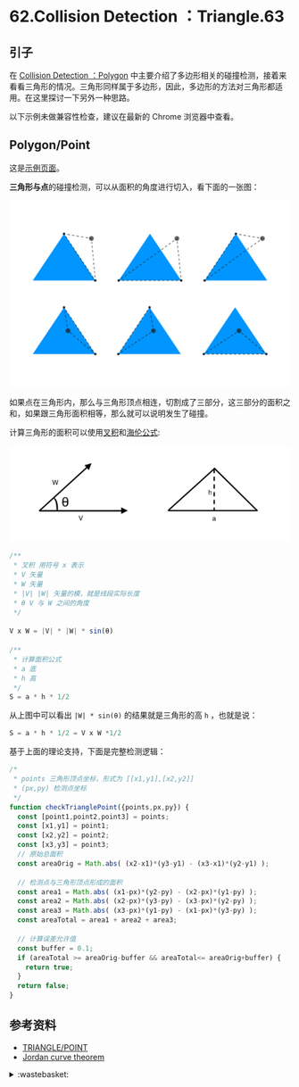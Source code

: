 # 62.Collision Detection ：Triangle.63
## <a name="start"></a> 引子
在 [Collision Detection ：Polygon][url-blog-61] 中主要介绍了多边形相关的碰撞检测，接着来看看三角形的情况。三角形同样属于多边形，因此，多边形的方法对三角形都适用。在这里探讨一下另外一种思路。

以下示例未做兼容性检查，建议在最新的 Chrome 浏览器中查看。

## <a name="situation1"></a> Polygon/Point
这是[示例页面][url-lab-1]。

**三角形与点**的碰撞检测，可以从面积的角度进行切入，看下面的一张图：

![62-tri-point][url-local-1]

如果点在三角形内，那么与三角形顶点相连，切割成了三部分，这三部分的面积之和，如果跟三角形面积相等，那么就可以说明发生了碰撞。

计算三角形的面积可以使用[叉积][url-math-1]和[海伦公式][url-wiki-1]:

![62-math][url-local-2]

```js
/**
 * 叉积 用符号 x 表示
 * V 矢量
 * W 矢量
 * |V| |W| 矢量的模，就是线段实际长度
 * θ V 与 W 之间的角度
 */

V x W = |V| * |W| * sin(θ)

/**
 * 计算面积公式
 * a 底
 * h 高
 */
S = a * h * 1/2
```
从上图中可以看出 `|W| * sin(θ)` 的结果就是三角形的高 `h` ，也就是说：
```js
S = a * h * 1/2 = V x W *1/2
```
基于上面的理论支持，下面是完整检测逻辑：
```js
/*
 * points 三角形顶点坐标，形式为 [[x1,y1],[x2,y2]]
 * (px,py) 检测点坐标
 */
function checkTrianglePoint({points,px,py}) {
  const [point1,point2,point3] = points;
  const [x1,y1] = point1;
  const [x2,y2] = point2;
  const [x3,y3] = point3;
  // 原始总面积
  const areaOrig = Math.abs( (x2-x1)*(y3-y1) - (x3-x1)*(y2-y1) );

  // 检测点与三角形顶点形成的面积
  const area1 = Math.abs( (x1-px)*(y2-py) - (x2-px)*(y1-py) );
  const area2 = Math.abs( (x2-px)*(y3-py) - (x3-px)*(y2-py) );
  const area3 = Math.abs( (x3-px)*(y1-py) - (x1-px)*(y3-py) );
  const areaTotal = area1 + area2 + area3;

  // 计算误差允许值
  const buffer = 0.1;
  if (areaTotal >= areaOrig-buffer && areaTotal<= areaOrig+buffer) {
    return true;
  }
  return false;
}
```



## <a name="reference"></a> 参考资料
- [TRIANGLE/POINT][url-article-1]
- [Jordan curve theorem][url-wiki-1]


[url-wiki-1]:https://en.wikipedia.org/wiki/Heron%27s_formula
[url-article-1]:http://www.jeffreythompson.org/collision-detection/tri-point.php
[url-math-1]:https://www.shuxuele.com/algebra/vectors-cross-product.html


[url-blog-61]:https://github.com/XXHolic/blog/issues/62

[url-lab-1]:https://xxholic.github.io/lab/blog/62/triangle-point.html


[url-local-1]:./images/62/tri-point.jpg
[url-local-2]:./images/62/math.png

<details>
<summary>:wastebasket:</summary>

无忧无虑的秘诀

![62-poster][url-local-poster]

</details>

[url-local-poster]:./images/62/poster.png
